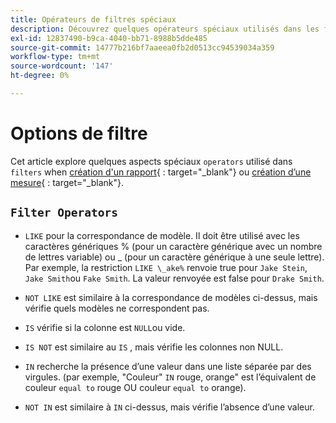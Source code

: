 ```yaml
---
title: Opérateurs de filtres spéciaux
description: Découvrez quelques opérateurs spéciaux utilisés dans les filtres lors de la création d’un rapport ou d’une mesure.
exl-id: 12837490-b9ca-4040-bb71-8988b5dde485
source-git-commit: 14777b216bf7aaeea0fb2d0513cc94539034a359
workflow-type: tm+mt
source-wordcount: '147'
ht-degree: 0%

---
```


# Options de filtre

Cet article explore quelques aspects spéciaux `operators` utilisé dans `filters` when [création d&#39;un rapport](../../tutorials/using-visual-report-builder.md){ : target=&quot;_blank&quot;} ou [création d’une mesure](../../data-user/reports/ess-manage-data-metrics.md){ : target=&quot;_blank&quot;}.

## `Filter Operators`

* `LIKE` pour la correspondance de modèle. Il doit être utilisé avec les caractères génériques % (pour un caractère générique avec un nombre de lettres variable) ou _ (pour un caractère générique à une seule lettre).  Par exemple, la restriction `LIKE \_ake%` renvoie true pour `Jake Stein`, `Jake Smith`ou `Fake Smith`.  La valeur renvoyée est false pour `Drake Smith`.

* `NOT LIKE` est similaire à la correspondance de modèles ci-dessus, mais vérifie quels modèles ne correspondent pas.

* `IS` vérifie si la colonne est `NULL`ou vide.

* `IS NOT` est similaire au `IS` , mais vérifie les colonnes non NULL.

* `IN` recherche la présence d’une valeur dans une liste séparée par des virgules. (par exemple, &quot;Couleur&quot; `IN` rouge, orange&quot; est l’équivalent de couleur `equal to` rouge OU couleur `equal to` orange).

* `NOT IN` est similaire à `IN` ci-dessus, mais vérifie l’absence d’une valeur.
